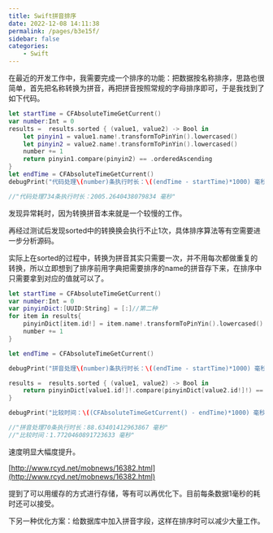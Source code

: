 ```yaml
---
title: Swift拼音排序
date: 2022-12-08 14:11:38
permalink: /pages/b3e15f/
sidebar: false
categories: 
    - Swift
---
```



在最近的开发工作中，我需要完成一个排序的功能：把数据按名称排序，思路也很简单，首先把名称转换为拼音，再把拼音按照常规的字母排序即可，于是我找到了如下代码。

```swift
let startTime = CFAbsoluteTimeGetCurrent()
var number:Int = 0
results =  results.sorted { (value1, value2) -> Bool in
	let pinyin1 = value1.name!.transformToPinYin().lowercased()
	let pinyin2 = value2.name!.transformToPinYin().lowercased()
	number += 1
	return pinyin1.compare(pinyin2) == .orderedAscending
}
let endTime = CFAbsoluteTimeGetCurrent()
debugPrint("代码处理\(number)条执行时长：\((endTime - startTime)*1000) 毫秒")

//"代码处理734条执行时长：2005.2640438079834 毫秒"
```

发现异常耗时，因为转换拼音本来就是一个较慢的工作。

再经过测试后发现sorted中的转换换会执行不止1次，具体排序算法等有空需要进一步分析源码。

实际上在sorted的过程中，转换为拼音其实只需要一次，并不用每次都做重复的转换，所以立即想到了排序前用字典把需要排序的name的拼音存下来，在排序中只需要拿到对应的值就可以了。

```swift
let startTime = CFAbsoluteTimeGetCurrent()
var number:Int = 0
var pinyinDict:[UUID:String] = [:]//第二种
for item in results{
    pinyinDict[item.id!] = item.name!.transformToPinYin().lowercased()
    number += 1
}

let endTime = CFAbsoluteTimeGetCurrent()

debugPrint("拼音处理\(number)条执行时长：\((endTime - startTime)*1000) 毫秒")

results =  results.sorted { (value1, value2) -> Bool in
    return pinyinDict[value1.id!]!.compare(pinyinDict[value2.id!]!) == .orderedAscending
}

debugPrint("比较时间：\((CFAbsoluteTimeGetCurrent() - endTime)*1000) 毫秒")

//"拼音处理70条执行时长：88.63401412963867 毫秒"
//"比较时间：1.7720460891723633 毫秒"
```

速度明显大幅度提升。

[http://www.rcyd.net/mobnews/16382.html](http://www.rcyd.net/mobnews/16382.html)

提到了可以用缓存的方式进行存储，等有可以再优化下。目前每条数据1毫秒的耗时还可以接受。

下另一种优化方案：给数据库中加入拼音字段，这样在排序时可以减少大量工作。